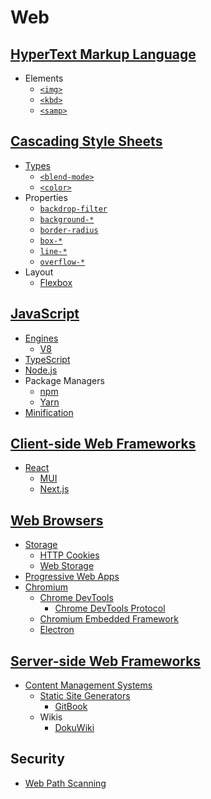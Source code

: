 # Web
## [HyperText Markup Language](HTML/README.md)
- Elements
  - [`<img>`](HTML/Elements/img.md)
  - [`<kbd>`](HTML/Elements/kbd.md)
  - [`<samp>`](HTML/Elements/samp.md)

## [Cascading Style Sheets](CSS/README.md)
- [Types](CSS/Types/README.md)
  - [`<blend-mode>`](CSS/Types/blend-mode.md)
  - [`<color>`](CSS/Types/color.md)
- Properties
  - [`backdrop-filter`](CSS/Properties/backdrop-filter.md)
  - [`background-*`](CSS/Properties/background.md)
  - [`border-radius`](CSS/Properties/border-radius.md)
  - [`box-*`](CSS/Properties/box.md)
  - [`line-*`](CSS/Properties/line.md)
  - [`overflow-*`](CSS/Properties/overflow.md)
- Layout
  - [Flexbox](CSS/Layout/Flexbox.md)

## [JavaScript](JS/README.md)
- [Engines](JS/Engines/README.md)
  - [V8](JS/Engines/V8/README.md)
- [TypeScript](JS/TS/README.md)
- [Node.js](JS/Node.js/README.md)
- Package Managers
  - [npm](JS/Package%20Managers/npm.md)
  - [Yarn](JS/Package%20Managers/Yarn.md)
- [Minification](JS/Minification.md)

## [Client-side Web Frameworks](Client-side/README.md)
- [React](Client-side/React/README.md)
  - [MUI](Client-side/React/MUI/README.md)
  - [Next.js](Client-side/React/Next.js/README.md)

## [Web Browsers](Browsers/README.md)
- [Storage](Browsers/Storage/README.md)
  - [HTTP Cookies](Browsers/Storage/HTTP%20Cookies.md)
  - [Web Storage](Browsers/Storage/Web%20Storage.md)
- [Progressive Web Apps](Browsers/Apps/README.md)
- [Chromium](Browsers/Chromium/README.md)
  - [Chrome DevTools](Browsers/Chromium/DevTools/README.md)
    - [Chrome DevTools Protocol](Browsers/Chromium/DevTools/Protocol.md)
  - [Chromium Embedded Framework](Browsers/Chromium/CEF/README.md)
  - [Electron](Browsers/Chromium/Electron/README.md)

## [Server-side Web Frameworks](Server-side/README.md)
- [Content Management Systems](Server-side/Content/README.md)
  - [Static Site Generators](Server-side/Content/Static/README.md)
    - [GitBook](Server-side/Content/Static/GitBook/README.md)
  - Wikis
    - [DokuWiki](Server-side/Content/Wikis/DokuWiki/README.md)

## Security
- [Web Path Scanning](Security/Web%20Path%20Scanning.md)